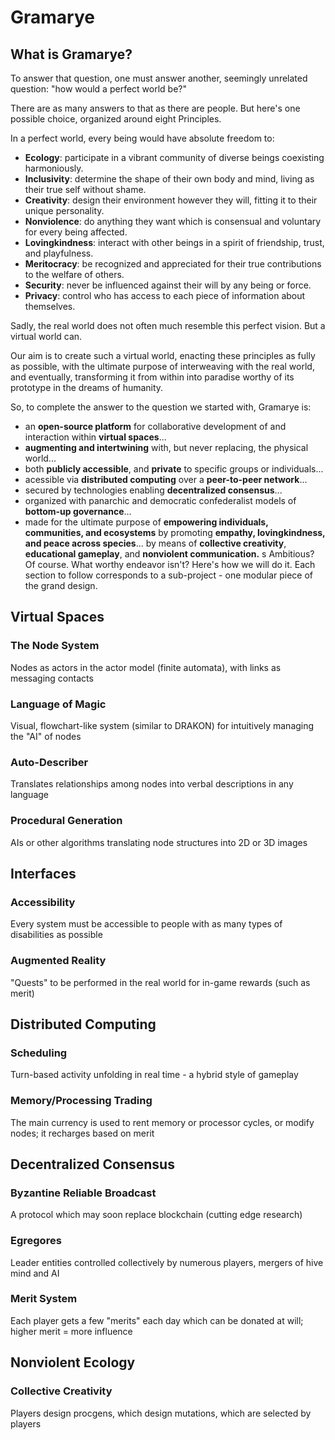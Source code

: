 # Gramarye

## What is Gramarye?

To answer that question, one must answer another, seemingly unrelated question: "how would a perfect world be?"

There are as many answers to that as there are people. But here's one possible choice, organized around eight Principles.

In a perfect world, every being would have absolute freedom to:

- **Ecology**: participate in a vibrant community of diverse beings coexisting harmoniously.
- **Inclusivity**: determine the shape of their own body and mind, living as their true self without shame.
- **Creativity**: design their environment however they will, fitting it to their unique personality.
- **Nonviolence**: do anything they want which is consensual and voluntary for every being affected.
- **Lovingkindness**: interact with other beings in a spirit of friendship, trust, and playfulness.
- **Meritocracy**: be recognized and appreciated for their true contributions to the welfare of others.
- **Security**: never be influenced against their will by any being or force.
- **Privacy**: control who has access to each piece of information about themselves.

Sadly, the real world does not often much resemble this perfect vision. But a virtual world can.

Our aim is to create such a virtual world, enacting these principles as fully as possible, with the ultimate purpose of interweaving with the real world, and eventually, transforming it from within into paradise worthy of its prototype in the dreams of humanity.

So, to complete the answer to the question we started with, Gramarye is:

- an **open-source platform** for collaborative development of and interaction within **virtual spaces**...
- **augmenting and intertwining** with, but never replacing, the physical world...
- both **publicly accessible**, and **private** to specific groups or individuals...
- acessible via **distributed computing** over a **peer-to-peer network**...
- secured by technologies enabling **decentralized consensus**...
- organized with panarchic and democratic confederalist models of **bottom-up governance**...
- made for the ultimate purpose of **empowering individuals, communities, and ecosystems**
by promoting **empathy, lovingkindness, and peace across species**...
by means of **collective creativity**, **educational gameplay**, and **nonviolent communication.**
s
Ambitious? Of course. What worthy endeavor isn't? Here's how we will do it. Each section to follow corresponds to a sub-project - one modular piece of the grand design.

## Virtual Spaces
### The Node System
Nodes as actors in the actor model (finite automata), with links as messaging contacts
### Language of Magic
Visual, flowchart-like system (similar to DRAKON) for intuitively managing the "AI" of nodes
### Auto-Describer
Translates relationships among nodes into verbal descriptions in any language
### Procedural Generation
AIs or other algorithms translating node structures into 2D or 3D images

## Interfaces
### Accessibility
Every system must be accessible to people with as many types of disabilities as possible
### Augmented Reality
"Quests" to be performed in the real world for in-game rewards (such as merit)

## Distributed Computing
### Scheduling
Turn-based activity unfolding in real time - a hybrid style of gameplay
### Memory/Processing Trading
The main currency is used to rent memory or processor cycles, or modify nodes; it recharges based on merit

## Decentralized Consensus
### Byzantine Reliable Broadcast
A protocol which may soon replace blockchain (cutting edge research)
### Egregores
Leader entities controlled collectively by numerous players, mergers of hive mind and AI
### Merit System
Each player gets a few "merits" each day which can be donated at will; higher merit = more influence

## Nonviolent Ecology
### Collective Creativity
Players design procgens, which design mutations, which are selected by players